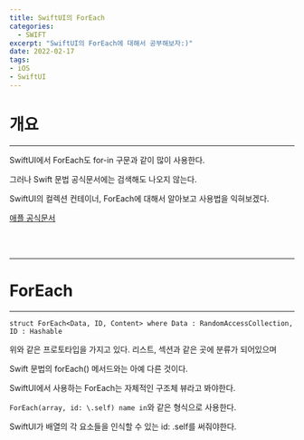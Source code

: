 ```yaml
---
title: SwiftUI의 ForEach
categories:
  - SWIFT
excerpt: "SwiftUI의 ForEach에 대해서 공부해보자:)"
date: 2022-02-17
tags:
- iOS
- SwiftUI
---
```




# 개요

---

SwiftUI에서 ForEach도 for-in 구문과 같이 많이 사용한다.

그러나 Swift 문법 공식문서에는 검색해도 나오지 않는다.

SwiftUI의 컬렉션 컨테이너, ForEach에 대해서 알아보고 사용법을 익혀보겠다.

[애플 공식문서](https://developer.apple.com/documentation/swiftui/foreach)

<br />
<br />

---

# ForEach

---

`struct ForEach<Data, ID, Content> where Data : RandomAccessCollection, ID : Hashable`

위와 같은 프로토타입을 가지고 있다. 리스트, 섹션과 같은 곳에 분류가 되어있으며

Swift 문법의 forEach() 메서드와는 아예 다른 것이다.

SwiftUI에서 사용하는 ForEach는 자체적인 구조체 뷰라고 봐야한다.

`ForEach(array, id: \.self) name in`와 같은 형식으로 사용한다.

SwiftUI가 배열의 각 요소들을 인식할 수 있는 id: \.self를 써줘야한다.

